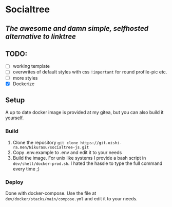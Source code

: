 # Socialtree
*The awesome and damn simple, selfhosted alternative to linktree*
---
## TODO:
- [ ] working template
- [ ] overwrites of default styles with css `!important` for round profile-pic etc.
- [ ] more styles
- [X] Dockerize

## Setup
A up to date docker image is provided at my gitea, but you can also build it yourself.

### Build
1. Clone the repository `git clone https://git.oishi-ra.men/Nikurasu/socialtree-js.git`
2. Copy .env.example to .env and edit it to your needs
3. Build the image. For unix like systems I provide a bash script in `dev/shell/docker-prod.sh`. I hated the hassle to type the full command every time ;)

### Deploy
Done with docker-compose. Use the file at `dev/docker/stacks/main/compose.yml` and edit it to your needs.